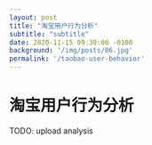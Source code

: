 ```yaml
---
layout: post
title: "淘宝用户行为分析"
subtitle: "subtitle"
date: 2020-11-15 09:30:00 -0100
background: '/img/posts/06.jpg'
permalink: '/taobao-user-behavior'
---
```


# 淘宝用户行为分析

TODO: upload analysis